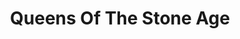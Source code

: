 ---
title: "Queens Of The Stone Age"
summary: "Alternative Rock/Stoner band formed in 1997 in Palm Desert, California, United States."
image: "queens-of-the-stone-age.jpg"
apple_music_artist_url: "https://music.apple.com/gb/artist/queens-of-the-stone-age/857919"
---
